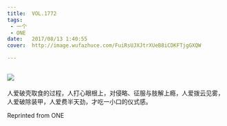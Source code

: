 ```yaml
---
title:	VOL.1772
tags:
 - 一个
 - ONE
date:	2017/08/13 1:40:55
cover:	http://image.wufazhuce.com/FuiRsUJXJtrXUeB8iCDKFTjgGXQW

---
```

![](http://image.wufazhuce.com/FuiRsUJXJtrXUeB8iCDKFTjgGXQW)
---

人爱破壳取食的过程，人打心眼根上，对侵略、征服与肢解上瘾，人爱拨云见雾，人爱破除装甲，人爱费半天劲，才吃一小口的仪式感。
 
Reprinted from ONE
